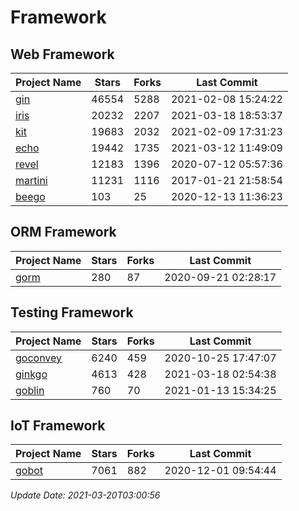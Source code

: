 # Framework

## Web Framework
| Project Name | Stars | Forks | Last Commit |
| ------------ | ----- | ----- | ----------- |
| [gin](https://github.com/gin-gonic/gin) | 46554 | 5288 | 2021-02-08 15:24:22 |
| [iris](https://github.com/kataras/iris) | 20232 | 2207 | 2021-03-18 18:53:37 |
| [kit](https://github.com/go-kit/kit) | 19683 | 2032 | 2021-02-09 17:31:23 |
| [echo](https://github.com/labstack/echo) | 19442 | 1735 | 2021-03-12 11:49:09 |
| [revel](https://github.com/revel/revel) | 12183 | 1396 | 2020-07-12 05:57:36 |
| [martini](https://github.com/go-martini/martini) | 11231 | 1116 | 2017-01-21 21:58:54 |
| [beego](https://github.com/astaxie/beego) | 103 | 25 | 2020-12-13 11:36:23 |

## ORM Framework
| Project Name | Stars | Forks | Last Commit |
| ------------ | ----- | ----- | ----------- |
| [gorm](https://github.com/jinzhu/gorm) | 280 | 87 | 2020-09-21 02:28:17 |

## Testing Framework
| Project Name | Stars | Forks | Last Commit |
| ------------ | ----- | ----- | ----------- |
| [goconvey](https://github.com/smartystreets/goconvey) | 6240 | 459 | 2020-10-25 17:47:07 |
| [ginkgo](https://github.com/onsi/ginkgo) | 4613 | 428 | 2021-03-18 02:54:38 |
| [goblin](https://github.com/franela/goblin) | 760 | 70 | 2021-01-13 15:34:25 |

## IoT Framework
| Project Name | Stars | Forks | Last Commit |
| ------------ | ----- | ----- | ----------- |
| [gobot](https://github.com/hybridgroup/gobot) | 7061 | 882 | 2020-12-01 09:54:44 |

*Update Date: 2021-03-20T03:00:56*